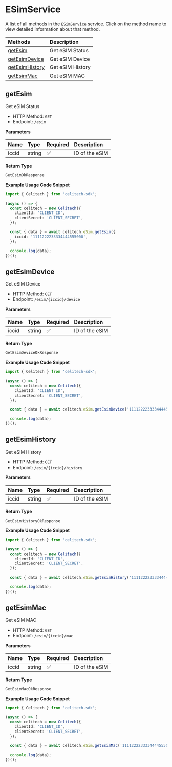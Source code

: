 # ESimService

A list of all methods in the `ESimService` service. Click on the method name to view detailed information about that method.

| Methods                           | Description      |
| :-------------------------------- | :--------------- |
| [getEsim](#getesim)               | Get eSIM Status  |
| [getEsimDevice](#getesimdevice)   | Get eSIM Device  |
| [getEsimHistory](#getesimhistory) | Get eSIM History |
| [getEsimMac](#getesimmac)         | Get eSIM MAC     |

## getEsim

Get eSIM Status

- HTTP Method: `GET`
- Endpoint: `/esim`

**Parameters**

| Name  | Type   | Required | Description    |
| :---- | :----- | :------- | :------------- |
| iccid | string | ✅       | ID of the eSIM |

**Return Type**

`GetEsimOkResponse`

**Example Usage Code Snippet**

```typescript
import { Celitech } from 'celitech-sdk';

(async () => {
  const celitech = new Celitech({
    clientId: 'CLIENT_ID',
    clientSecret: 'CLIENT_SECRET',
  });

  const { data } = await celitech.eSim.getEsim({
    iccid: '1111222233334444555000',
  });

  console.log(data);
})();
```

## getEsimDevice

Get eSIM Device

- HTTP Method: `GET`
- Endpoint: `/esim/{iccid}/device`

**Parameters**

| Name  | Type   | Required | Description    |
| :---- | :----- | :------- | :------------- |
| iccid | string | ✅       | ID of the eSIM |

**Return Type**

`GetEsimDeviceOkResponse`

**Example Usage Code Snippet**

```typescript
import { Celitech } from 'celitech-sdk';

(async () => {
  const celitech = new Celitech({
    clientId: 'CLIENT_ID',
    clientSecret: 'CLIENT_SECRET',
  });

  const { data } = await celitech.eSim.getEsimDevice('1111222233334444555000');

  console.log(data);
})();
```

## getEsimHistory

Get eSIM History

- HTTP Method: `GET`
- Endpoint: `/esim/{iccid}/history`

**Parameters**

| Name  | Type   | Required | Description    |
| :---- | :----- | :------- | :------------- |
| iccid | string | ✅       | ID of the eSIM |

**Return Type**

`GetEsimHistoryOkResponse`

**Example Usage Code Snippet**

```typescript
import { Celitech } from 'celitech-sdk';

(async () => {
  const celitech = new Celitech({
    clientId: 'CLIENT_ID',
    clientSecret: 'CLIENT_SECRET',
  });

  const { data } = await celitech.eSim.getEsimHistory('1111222233334444555000');

  console.log(data);
})();
```

## getEsimMac

Get eSIM MAC

- HTTP Method: `GET`
- Endpoint: `/esim/{iccid}/mac`

**Parameters**

| Name  | Type   | Required | Description    |
| :---- | :----- | :------- | :------------- |
| iccid | string | ✅       | ID of the eSIM |

**Return Type**

`GetEsimMacOkResponse`

**Example Usage Code Snippet**

```typescript
import { Celitech } from 'celitech-sdk';

(async () => {
  const celitech = new Celitech({
    clientId: 'CLIENT_ID',
    clientSecret: 'CLIENT_SECRET',
  });

  const { data } = await celitech.eSim.getEsimMac('1111222233334444555000');

  console.log(data);
})();
```

